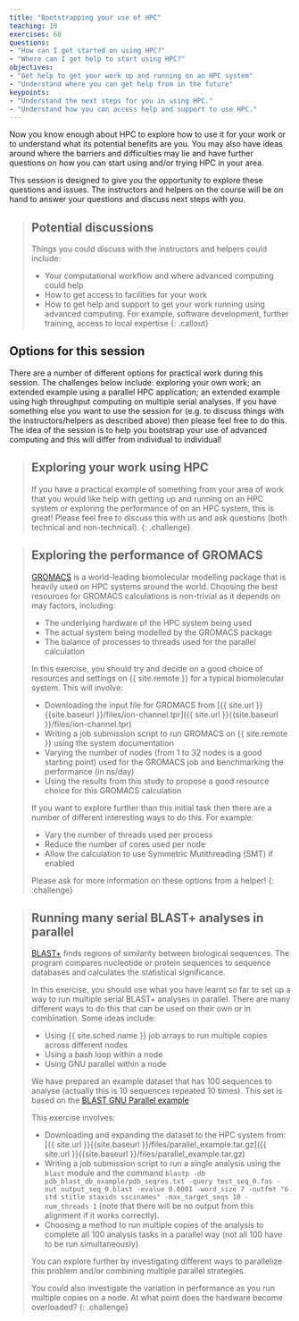 ```yaml
---
title: "Bootstrapping your use of HPC"
teaching: 10
exercises: 60
questions:
- "How can I get started on using HPC?"
- "Where can I get help to start using HPC?"
objectives:
- "Get help to get your work up and running on an HPC system"
- "Understand where you can get help from in the future"
keypoints:
- "Understand the next steps for you in using HPC."
- "Understand how you can access help and support to use HPC."
---
```


Now you know enough about HPC to explore how to use it for your work or to understand
what its potential benefits are you. You may also have ideas around where the 
barriers and difficulties may lie and have further questions on how you can 
start using and/or trying HPC in your area.

This session is designed to give you the opportunity to explore these questions and
issues. The instructors and helpers on the course will be on hand to answer your
questions and discuss next steps with you.

> ## Potential discussions
>
> Things you could discuss with the instructors and helpers could include:
>
> - Your computational workflow and where advanced computing could help
> - How to get access to facilities for your work
> - How to get help and support to get your work running using advanced computing.
>   For example, software development, further training, access to local expertise
{: .callout}

## Options for this session

There are a number of different options for practical work during this session. The
challenges below include: exploring your own work; an extended example using a parallel
HPC application; an extended example using high throughput computing on multiple
serial analyses. If you have something else you want to use the session for (e.g. to
discuss things with the instructors/helpers as described above) then please feel free
to do this. The idea of the session is to help you bootstrap your use of advanced computing
and this will differ from individual to individual!

> ## Exploring your work using HPC
>
> If you have a practical example of something from your area of work that you would like
> help with getting up and running on an HPC system or exploring the performance of
> on an HPC system, this is great! Please feel free to discuss this with us and ask
> questions (both technical and non-technical).
{: .challenge}

> ## Exploring the performance of GROMACS
>
> [GROMACS](http://www.gromacs.org) is a world-leading biomolecular modelling package
> that is heavily used on HPC systems around the world. Choosing the best resources
> for GROMACS calculations is non-trivial as it depends on may factors, including:
>
> - The underlying hardware of the HPC system being used
> - The actual system being modelled by the GROMACS package
> - The balance of processes to threads used for the parallel calculation
>
> In this exercise, you should try and decide on a good choice of resources and settings
> on {{ site.remote }} for a typical biomolecular system. This will involve:
>
> - Downloading the input file for GROMACS from [{{ site.url }}{{site.baseurl }}/files/ion-channel.tpr]({{ site.url }}{{site.baseurl }}/files/ion-channel.tpr)
> - Writing a job submission script to run GROMACS on {{ site.remote }} using the system documentation
> - Varying the number of nodes (from 1 to 32 nodes is a good starting point) used for the GROMACS job
>   and benchmarking the performance (in ns/day)
> - Using the results from this study to propose a good resource choice for this GROMACS calculation
>
> If you want to explore further than this initial task then there are a number of 
> different interesting ways to do this. For example:
> 
> - Vary the number of threads used per process
> - Reduce the number of cores used per node
> - Allow the calculation to use Symmetric Mutithreading (SMT) if enabled
>
> Please ask for more information on these options from a helper!
{: .challenge}

> ## Running many serial BLAST+ analyses in parallel
>
> [BLAST+](https://blast.ncbi.nlm.nih.gov/Blast.cgi?CMD=Web&PAGE_TYPE=BlastDocs&DOC_TYPE=Download) finds
> regions of similarity between biological sequences. The program compares nucleotide or protein
> sequences to sequence databases and calculates the statistical significance.
>
> In this exercise, you should use what you have learnt so far to set up a way to run multiple
> serial BLAST+ analyses in parallel. There are many different ways to do this that can be used
> on their own or in combination. Some ideas include:
>
> - Using {{ site.sched.name }} job arrays to run multiple copies across different nodes
> - Using a bash loop within a node
> - Using GNU parallel within a node
>
> We have prepared an example dataset that has 100 sequences to analyse (actually this is 10
> sequences repeated 10 times). This set is based on the 
> [BLAST GNU Parallel example](https://github.com/LangilleLab/microbiome_helper/wiki/Quick-Introduction-to-GNU-Parallel)
>
> This exercise involves:
>
> - Downloading and expanding the dataset to the HPC system from:
    [{{ site.url }}{{site.baseurl }}/files/parallel_example.tar.gz]({{ site.url }}{{site.baseurl }}/files/parallel_example.tar.gz)
> - Writing a job submission script to run a single analysis using the `blast` module and the command
    `blastp -db pdb_blast_db_example/pdb_seqres.txt -query test_seq_0.fas -out output_seq_0.blast -evalue 0.0001 -word_size 7 -outfmt "6 std stitle staxids sscinames" -max_target_seqs 10 -num_threads 1` 
>   (note that there will be no output from this alignment if it works correctly).
> - Choosing a method to run multiple copies of the analysis to complete all 100 analysis tasks in a parallel way
>   (not all 100 have to be run simultaneously)
>
> You can explore further by investigating different ways to parallelize this problem and/or
> combining multiple parallel strategies.
>
> You could also investigate the variation in performance as you run multiple copies on a node.
> At what point does the hardware become overloaded?
{: .challenge}


